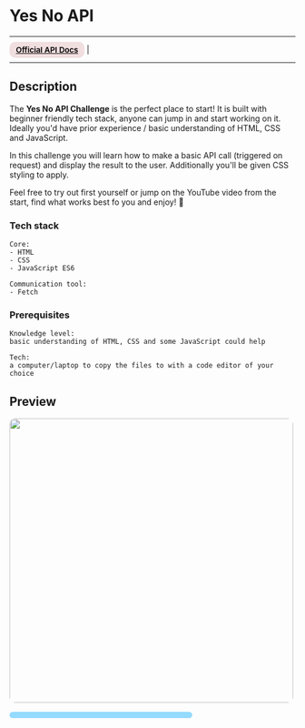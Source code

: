 # Yes No API

---

<div>

<a href="https://yesno.wtf/#api" target="_blank" rel="noopener"
    style="padding:0.35rem 0.7rem;
    color: black;
    background: #F1DEDE;
    border-radius:10px;
    font-size:0.85rem;
    font-weight:600;">Official API Docs</a> |

</div>

---

## Description

<p>The <b>Yes No API Challenge</b> is the perfect place to start! It is built with beginner friendly tech stack, anyone can jump in and start working on it. Ideally you'd have prior experience / basic understanding of HTML, CSS and JavaScript.
</p>
<p>In this challenge you will learn how to make a basic API call (triggered on request) and display the result to the user. Additionally you'll be given CSS styling to apply. 
</p> 
<p>Feel free to try out first yourself or jump on the YouTube video from the start, find what works best fo you and enjoy! 🐣
</p>

### Tech stack

```
Core:
- HTML
- CSS
- JavaScript ES6

Communication tool:
- Fetch
```

### Prerequisites

```
Knowledge level:
basic understanding of HTML, CSS and some JavaScript could help

Tech:
a computer/laptop to copy the files to with a code editor of your choice
```

## Preview

<img src="/preview.gif" height="500" style="border-radius:10px;margin-bottom:1rem;" />

<div style="padding:0.35rem 0.7rem;
    background: #94dbff;
    border-radius:10px;
    width:300px;
    text-align:center;
    font-weight:600;
    font-size:0.85rem">
 
</div>
